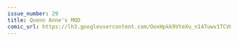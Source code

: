 ```yaml
---
issue_number: 29
title: Quenn Anne's MOD
comic_url: https://lh3.googleusercontent.com/OoxHpkk9VteXu_n147uwv1TCV6iMoX8mQvhYy3uaOcM2WgbnI_MgkD-BKAo_jRIwfEeH1RNfJfXYvWR40STsvHzVJUDKaWOED4T9yymOtMJsaVTeX45svYTh7htu9sB8bAsS2KjJDg=w1200
---
```

